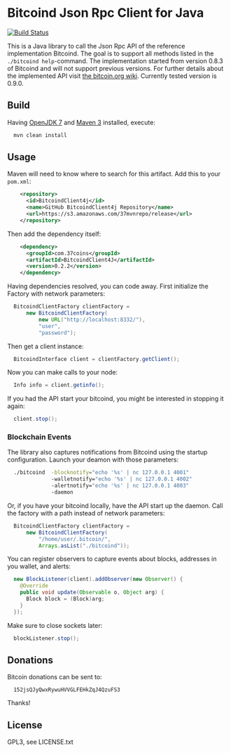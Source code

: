 # Bitcoind Json Rpc Client for Java
[![Build Status](http://staging.37coins.com:4080/buildStatus/icon?job=build_BitcoindClient4j)](http://staging.37coins.com:4080/job/build_BitcoindClient4j/)

This is a Java library to call the Json Rpc API of the reference implementation Bitcoind. The goal is to support all methods listed in the `./bitcoind help`-command. The implementation started from version 0.8.3 of Bitcoind and will not support previous versions. For further details about the implemented API visit [the bitcoin.org wiki](https://en.bitcoin.it/wiki/Original_Bitcoin_client/API_Calls_list). Currently tested version is 0.9.0.

## Build

Having [OpenJDK 7](http://openjdk.java.net/install/) and [Maven 3](http://maven.apache.org/download.cgi) installed, execute:
```bash
  mvn clean install
```

## Usage

Maven will need to know where to search for this artifact. Add this to your `pom.xml`:
```xml
    <repository>
      <id>BitcoindClient4j</id>
      <name>GitHub BitcoindClient4j Repository</name>
      <url>https://s3.amazonaws.com/37mvnrepo/release</url>
    </repository>
```
Then add the dependency itself:
```xml
    <dependency>
      <groupId>com.37coins</groupId>
      <artifactId>BitcoindClient4J</artifactId>
      <version>0.2.2</version>
    </dependency>
```
Having dependencies resolved, you can code away. First initialize the Factory with network parameters:
```java
  BitcoindClientFactory clientFactory = 
      new BitcoindClientFactory(
          new URL("http://localhost:8332/"), 
          "user", 
          "password");
```
Then get a client instance:
```java
  BitcoindInterface client = clientFactory.getClient();
```
Now you can make calls to your node:
```java
  Info info = client.getinfo();
```

If you had the API start your bitcoind, you might be interested in stopping it again:
```java
  client.stop();
```

### Blockchain Events

The library also captures notifications from Bitcoind using the startup configuration. Launch your deamon with those parameters:
```bash
  ./bitcoind  -blocknotify="echo '%s' | nc 127.0.0.1 4001" 
              -walletnotify="echo '%s' | nc 127.0.0.1 4002" 
              -alertnotify="echo '%s' | nc 127.0.0.1 4003" 
              -daemon
```
Or, if you have your bitcoind locally, have the API start up the daemon. Call the factory with a path instead of network parameters:
```java
  BitcoindClientFactory clientFactory = 
      new BitcoindClientFactory(
          "/home/user/.bitcoin/",
          Arrays.asList("./bitcoind"));
```

You can register observers to capture events about blocks, addresses in you wallet, and alerts:
```java
  new BlockListener(client).addObserver(new Observer() {
    @Override
    public void update(Observable o, Object arg) {
      Block block = (Block)arg;
    }
  });
```

Make sure to close sockets later:
```java
  blockListener.stop();
```

## Donations

Bitcoin donations can be sent to:
```
  152jsQJyQwxRywuHVVGLFEHkZqJ4QzuFS3
```
Thanks!

## License

GPL3, see LICENSE.txt